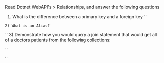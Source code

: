 Read Dotnet WebAPI's > Relationships, and answer the following questions

1) What is the difference between a primary key and a foreign key
``

``
2) What is an Alias?
``

``
3) Demonstrate how you would query a join statement that would get all of a doctors patients from the following collections:

``

``